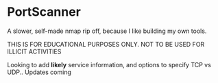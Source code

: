 # PortScanner
A slower, self-made nmap rip off, because I like building my own tools.

THIS IS FOR EDUCATIONAL PURPOSES ONLY. NOT TO BE USED FOR ILLICIT ACTIVITIES

Looking to add **likely** service information, and options to specify TCP vs UDP.. Updates coming
